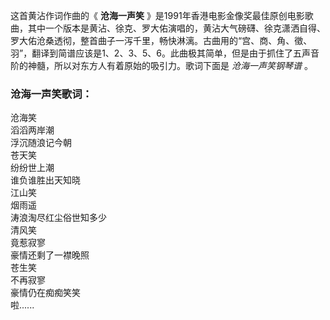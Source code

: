

这首黄沾作词作曲的《 **沧海一声笑**
》是1991年香港电影金像奖最佳原创电影歌曲，其中一个版本是黄沾、徐克、罗大佑演唱的，黄沾大气磅礴、徐克潇洒自得、罗大佑沧桑透彻，整首曲子一泻千里，畅快淋漓。古曲用的“宫、商、角、徵、羽”，翻译到简谱应该是1、2、3、5、6。此曲极其简单，但是由于抓住了五声音阶的神髓，所以对东方人有着原始的吸引力。歌词下面是
_沧海一声笑钢琴谱_ 。

### 沧海一声笑歌词：

沧海笑  
滔滔两岸潮  
浮沉随浪记今朝  
苍天笑  
纷纷世上潮  
谁负谁胜出天知晓  
江山笑  
烟雨遥  
涛浪淘尽红尘俗世知多少  
清风笑  
竟惹寂寥  
豪情还剩了一襟晚照  
苍生笑  
不再寂寥  
豪情仍在痴痴笑笑  
啦......


